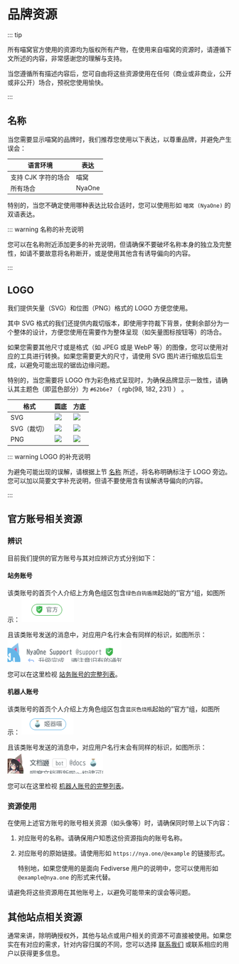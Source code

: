 # 品牌资源

::: tip

所有喵窝官方使用的资源均为版权所有产物，在使用来自喵窝的资源时，请遵循下文所述的内容，非常感谢您的理解与支持。

当您遵循所有描述内容后，您可自由将这些资源使用在任何（商业或非商业，公开或非公开）场合，预祝您使用愉快。

:::

## 名称

当您需要显示喵窝的品牌时，我们推荐您使用以下表达，以尊重品牌，并避免产生误会：

| 语言环境         | 表达     |
|--------------|--------|
| 支持 CJK 字符的场合 | 喵窝     |
| 所有场合         | NyaOne |

特别的，当您不确定使用哪种表达比较合适时，您可以使用形如 `喵窝 (NyaOne)` 的双语表达。

::: warning 名称的补充说明

您可以在名称附近添加更多的补充说明，但请确保不要破坏名称本身的独立及完整性，如请不要故意将名称断开，或是使用其他含有诱导偏向的内容。

:::

## LOGO

我们提供矢量（SVG）和位图（PNG）格式的 LOGO 方便您使用。

其中 SVG 格式的我们还提供内裁切版本，即使用字符裁下背景，使剩余部分为一个整体的设计，方便您使用在需要作为整体呈现（如矢量图标按钮等）的场合。

如果您需要其他尺寸或是格式（如 JPEG 或是 WebP 等）的图像，您可以使用对应的工具进行转换。如果您需要更大的尺寸，请使用 SVG
图片进行缩放后后生成，以避免可能出现的锯齿边缘问题。

特别的，当您需要将 LOGO 作为彩色格式呈现时，为确保品牌显示一致性，请确认其主题色（即蓝色部分）为 `#62b6e7` （ rgb(98, 182, 231) ） 。

| 格式      | 圆底                                                                                                     | 方底                                                                                                        |
|---------|--------------------------------------------------------------------------------------------------------|-----------------------------------------------------------------------------------------------------------|
| SVG     | <a href="/assets/logo/round.svg" download><img src="/assets/logo/round.svg" width="64" /></a>          | <a href="/assets/logo/square.svg" download><img src="/assets/logo/square.svg" width="64" /></a>           |
| SVG（裁切） | <a href="/assets/logo/round-clip.svg" download><img src="/assets/logo/round-clip.svg" width="64" ></a> | <a href="/assets/logo/square-clip.svg" download><img src="/assets/logo/square-clip.svg" width="64" /></a> |
| PNG     | <a href="/assets/logo/round.png" download><img src="/assets/logo/round.png" width="64" /></a>          | <a href="/assets/logo/square.png" download><img src="/assets/logo/square.png" width="64" /></a>           |

::: warning LOGO 的补充说明

为避免可能出现的误解，请根据上节 [名称](#名称) 所述，将名称明确标注于 LOGO 旁边。 您可以加以简要文字补充说明，但请不要使用含有误解诱导偏向的内容。

:::

## 官方账号相关资源

### 辨识

目前我们提供的官方账号与其对应辨识方式分别如下：

#### 站务账号

该类账号的首页个人介绍上方角色组区包含`绿色白钩盾牌`起始的”官方“组，如图所示： 
![官方角色](./assets/role-official.png)

且该类账号发送的消息中，对应用户名行末会有同样的标识，如图所示：
![官方标识](./assets/badge-official.png)

您可以在这里检视 [站务账号的完整列表]。

[站务账号的完整列表]: https://nya.one/roles/9cppv1arnl

#### 机器人账号

该类账号的首页个人介绍上方角色组区包含`蓝灰色烧瓶`起始的”官方“组，如图所示：
![官方角色](./assets/role-bot.png)

且该类账号发送的消息中，对应用户名行末会有同样的标识，如图所示：
![官方标识](./assets/badge-bot.png)

您可以在这里检视 [机器人账号的完整列表]。

[机器人账号的完整列表]: https://nya.one/roles/9b38bzihen

### 资源使用

在使用上述官方账号的账号相关资源（如头像等）时，请确保同时带上以下内容：

1. 对应账号的名称。请确保用户知悉这份资源指向的账号名称。
2. 对应账号的原始链接。请使用形如 `https://nya.one/@example` 的链接形式。 

   特别地，如果您使用的是面向 Fediverse 用户的说明中，您可以使用形如 `@example@nya.one` 的形式来代替。

请避免将这些资源用在其他账号上，以避免可能带来的误会等问题。

## 其他站点相关资源

通常来讲，除明确授权外，其他与站点或用户相关的资源不可直接被使用。如果您实在有对应的需求，针对内容归属的不同，您可以选择 [联系我们] 或联系相应的用户以获得更多信息。

[联系我们]: /contact/
